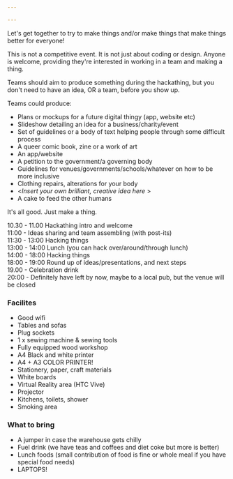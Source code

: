 ```yaml
---

---
```

Let's get together to try to make things and/or make things that make things better for everyone!

This is not a competitive event. It is not just about coding or design. Anyone is welcome, providing they're interested in working in a team and making a thing.

Teams should aim to produce something during the hackathing, but you don't need to have an idea, OR a team, before you show up.

Teams could produce:

* Plans or mockups for a future digital thingy (app, website etc)
* Slideshow detailing an idea for a business/charity/event
* Set of guidelines or a body of text helping people through some
difficult process
* A queer comic book, zine or a work of art
* An app/website
* A petition to the government/a governing body
* Guidelines for venues/governments/schools/whatever on how to be more inclusive
* Clothing repairs, alterations for your body
* <*Insert your own brilliant, creative idea here* >
* A cake to feed the other humans

It's all good. Just make a thing.

10.30 - 11.00 Hackathing intro and welcome  
11:00 - Ideas sharing and team assembling (with post-its)  
11:30 - 13:00 Hacking things  
13:00 - 14:00 Lunch (you can hack over/around/through lunch)  
14:00 - 18:00 Hacking things  
18:00 - 19:00 Round up of ideas/presentations, and next steps  
19.00 - Celebration drink  
20:00 - Definitely have left by now, maybe to a local pub, but the venue will be closed

### Facilites

* Good wifi
* Tables and sofas
* Plug sockets
* 1 x sewing machine & sewing tools
* Fully equipped wood workshop
* A4 Black and white printer
* A4 + A3 COLOR PRINTER!
* Stationery, paper, craft materials
* White boards
* Virtual Reality area (HTC Vive)
* Projector
* Kitchens, toilets, shower
* Smoking area

### What to bring

* A jumper in case the warehouse gets chilly
* Fuel drink (we have teas and coffees and diet coke but more is better)
* Lunch foods (small contribution of food is fine or whole meal if you have special food needs)
* LAPTOPS!